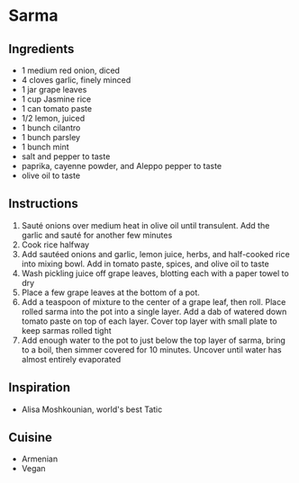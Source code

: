 # Sarma

## Ingredients

- 1 medium red onion, diced
- 4 cloves garlic, finely minced
- 1 jar grape leaves
- 1 cup Jasmine rice
- 1 can tomato paste
- 1/2 lemon, juiced
- 1 bunch cilantro
- 1 bunch parsley
- 1 bunch mint
- salt and pepper to taste
- paprika, cayenne powder, and Aleppo pepper to taste
- olive oil to taste

## Instructions

1. Sauté onions over medium heat in olive oil until transulent. Add the garlic and sauté for another few minutes
2. Cook rice halfway
3. Add sautéed onions and garlic, lemon juice, herbs, and half-cooked rice into mixing bowl. Add in tomato paste, spices, and olive oil to taste
4. Wash pickling juice off grape leaves, blotting each with a paper towel to dry
5. Place a few grape leaves at the bottom of a pot.
6. Add a teaspoon of mixture to the center of a grape leaf, then roll. Place rolled sarma into the pot into a single layer. Add a dab of watered down tomato paste on top of each layer. Cover top layer with small plate to keep sarmas rolled tight
7. Add enough water to the pot to just below the top layer of sarma, bring to a boil, then simmer covered for 10 minutes. Uncover until water has almost entirely evaporated

## Inspiration

- Alisa Moshkounian, world's best Tatic

## Cuisine

- Armenian
- Vegan
